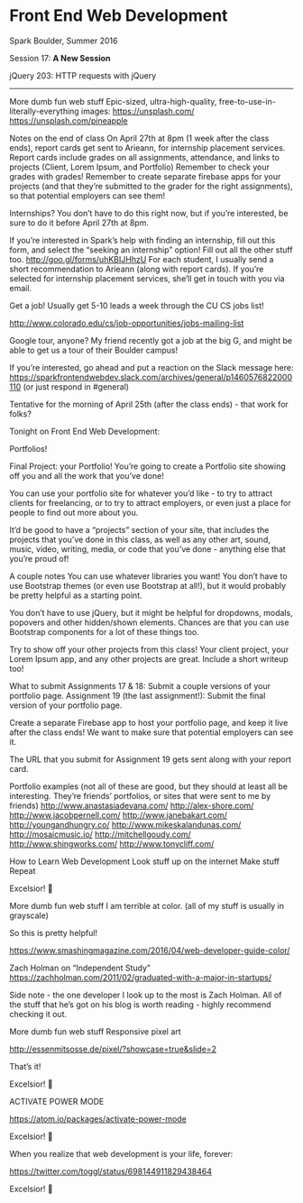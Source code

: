 # Front End Web Development

Spark Boulder, Summer 2016

Session 17: **A New Session**

jQuery 203: HTTP requests with jQuery

---------

More dumb fun web stuff
Epic-sized, ultra-high-quality, free-to-use-in-literally-everything images:
https://unsplash.com/
https://unsplash.com/pineapple

<!-- Also, here’s a CSS Selector game! (I probably should have posted this, like, 10-15 sessions ago)
http://flukeout.github.io/ -->



Notes on the end of class
On April 27th at 8pm (1 week after the class ends), report cards get sent to Arieann, for internship placement services.
Report cards include grades on all assignments, attendance, and links to projects (Client, Lorem Ipsum, and Portfolio)
Remember to check your grades with grades!
Remember to create separate firebase apps for your projects (and that they’re submitted to the grader for the right assignments), so that potential employers can see them!

Internships?
You don’t have to do this right now, but if you’re interested, be sure to do it before April 27th at 8pm.

If you’re interested in Spark’s help with finding an internship, fill out this form, and select the “seeking an internship” option! Fill out all the other stuff too.
http://goo.gl/forms/uhKBIJHhzU
For each student, I usually send a short recommendation to Arieann (along with report cards). If you’re selected for internship placement services, she’ll get in touch with you via email.


Get a job!
Usually get 5-10 leads a week through the CU CS jobs list!

http://www.colorado.edu/cs/job-opportunities/jobs-mailing-list


Google tour, anyone?
My friend recently got a job at the big G, and might be able to get us a tour of their Boulder campus!

If you’re interested, go ahead and put a reaction on the Slack message here: https://sparkfrontendwebdev.slack.com/archives/general/p1460576822000110
(or just respond in #general)

Tentative for the morning of April 25th (after the class ends) - that work for folks?


Tonight
on Front End Web Development:


Portfolios!

Final Project: your Portfolio!
You’re going to create a Portfolio site showing off you and all the work that you’ve done!

You can use your portfolio site for whatever you’d like - to try to attract clients for freelancing, or to try to attract employers, or even just a place for people to find out more about you.

It’d be good to have a “projects” section of your site, that includes the projects that you’ve done in this class, as well as any other art, sound, music, video, writing, media, or code that you’ve done - anything else that you’re proud of!



A couple notes
You can use whatever libraries you want! You don’t have to use Bootstrap themes (or even use Bootstrap at all!), but it would probably be pretty helpful as a starting point.

You don’t have to use jQuery, but it might be helpful for dropdowns, modals, popovers and other hidden/shown elements. Chances are that you can use Bootstrap components for a lot of these things too.

Try to show off your other projects from this class! Your client project, your Lorem Ipsum app, and any other projects are great. Include a short writeup too!

What to submit
Assignments 17 & 18: Submit a couple versions of your portfolio page.
Assignment 19 (the last assignment!): Submit the final version of your portfolio page.

Create a separate Firebase app to host your portfolio page, and keep it live after the class ends! We want to make sure that potential employers can see it.

The URL that you submit for Assignment 19 gets sent along with your report card.

Portfolio examples
(not all of these are good, but they should at least all be interesting. They’re friends’ portfolios, or sites that were sent to me by friends)
http://www.anastasiadevana.com/
http://alex-shore.com/
http://www.jacobpernell.com/
http://www.janebakart.com/
http://youngandhungry.co/
http://www.mikeskalandunas.com/
http://mosaicmusic.io/
http://mitchellgoudy.com/
http://www.shingworks.com/
http://www.tonycliff.com/

How to Learn
Web Development
Look stuff up on the internet
Make stuff
Repeat

Excelsior! 🚀


More dumb fun web stuff
I am terrible at color. (all of my stuff is usually in grayscale)

So this is pretty helpful!

https://www.smashingmagazine.com/2016/04/web-developer-guide-color/




Zach Holman on “Independent Study”
https://zachholman.com/2011/02/graduated-with-a-major-in-startups/

Side note - the one developer I look up to the most is Zach Holman.
All of the stuff that he’s got on his blog is worth reading - highly recommend checking it out.





More dumb fun web stuff
Responsive pixel art

http://essenmitsosse.de/pixel/?showcase=true&slide=2

That’s it!


Excelsior! 🚀





ACTIVATE POWER MODE

https://atom.io/packages/activate-power-mode

Excelsior! 🚀

<!-- When you fix a bug in production: <https://twitter.com/JonathanDeMoor/status/676027065171316737> --> <!-- # More Dumb Fun Web Dev Stuff Parallax <http://www.firewatchgame.com/> -->


When you realize that web development is your life, forever:

https://twitter.com/toggl/status/698144911829438464

Excelsior! 🚀

